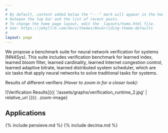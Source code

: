 ```yaml
---
#
# By default, content added below the "---" mark will appear in the home page
# between the top bar and the list of recent posts.
# To change the home page layout, edit the _layouts/home.html file.
# See: https://jekyllrb.com/docs/themes/#overriding-theme-defaults
#
layout: page
---
```


We propose a benchmark suite for neural network verification for systems (NN4Sys). This suite includes verification benchmark for learned index, learned bloom filter, learned cardinality, learned Internet congestion control, learned adaptive bitrate, learned distributed system scheduler, which are six tasks that apply neural networks to solve traditional tasks for systems.


Results of different verifiers    *(Hover to zoom in for a closer look)*:

<style>
.zoom-image {
    transition: transform 0.3s ease;
}
.zoom-image:hover {
    transform: scale(1.45);
}
</style>

![Verification Results]({{ '/assets/graphs/verification_runtime_2.jpg' | relative_url }}){: .zoom-image}







## Applications

<div class="accordion">




{% include pensieve.md %}
{% include decima.md %}
</div>


<!-- ## Specifications -->


<!-- ####from cheng:
Introduction for each app
description
paper
NN(link to our folder)
brief description of NN
input, output, sepcification
performance of verifier(number)

After Summary: 1 figure of result of difference verifier -->



